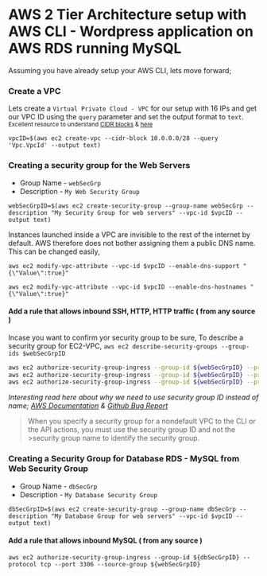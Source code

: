 # AWS 2 Tier Architecture setup with AWS CLI - Wordpress application on AWS RDS running MySQL

Assuming you have already setup your AWS CLI, lets move forward;


### Create a VPC
Lets create a `Virtual Private Cloud - VPC` for our setup with 16 IPs and get our VPC ID using the `query` parameter and set the output format to `text`. <sup>Excellent resource to understand [CIDR blocks](http://bradthemad.org/tech/notes/cidr_subnets.php) & [here](https://coderwall.com/p/ndm54w/creating-an-ec2-instance-in-a-vpc-with-the-aws-command-line-interface)<sup>


`vpcID=$(aws ec2 create-vpc --cidr-block 10.0.0.0/28 --query 'Vpc.VpcId' --output text)`



### Creating a security group for the Web Servers
 - Group Name - `webSecGrp`
 - Description - `My Web Security Group`

`webSecGrpID=$(aws ec2 create-security-group --group-name webSecGrp --description "My Security Group for web servers" --vpc-id $vpcID --output text)`


Instances launched inside a VPC are invisible to the rest of the internet by default. AWS therefore does not bother assigning them a public DNS name. This can be changed easily,

```
aws ec2 modify-vpc-attribute --vpc-id $vpcID --enable-dns-support "{\"Value\":true}"

aws ec2 modify-vpc-attribute --vpc-id $vpcID --enable-dns-hostnames "{\"Value\":true}"
```

#### Add a rule that allows inbound SSH, HTTP, HTTP traffic ( from any source )

Incase you want to confirm yor security group to be sure, To describe a security group for EC2-VPC, `aws ec2 describe-security-groups --group-ids $webSecGrpID`

```sh
aws ec2 authorize-security-group-ingress --group-id ${webSecGrpID} --protocol tcp --port 22 --cidr 0.0.0.0/28
aws ec2 authorize-security-group-ingress --group-id ${webSecGrpID} --protocol tcp --port 80 --cidr 0.0.0.0/28
aws ec2 authorize-security-group-ingress --group-id ${webSecGrpID} --protocol tcp --port 443 --cidr 0.0.0.0/28
```
_Interesting read here about why we need to use security group ID instead of name; [AWS Documentation](http://docs.aws.amazon.com/AWSEC2/latest/UserGuide/using-network-security.html) & [Github Bug Report](https://github.com/hashicorp/terraform/issues/575)_

>When you specify a security group for a nondefault VPC to the CLI or the API actions, you must use the security group ID and not the >security group name to identify the security group.


### Creating a Security Group for Database RDS - MySQL from Web Security Group
 - Group Name - `dbSecGrp`
 - Description - `My Database Security Group`


`dbSecGrpID=$(aws ec2 create-security-group --group-name dbSecGrp --description "My Database Group for web servers" --vpc-id $vpcID --output text)`

#### Add a rule that allows inbound MySQL ( from any source )

`aws ec2 authorize-security-group-ingress --group-id ${dbSecGrpID} --protocol tcp --port 3306 --source-group ${webSecGrpID}`
